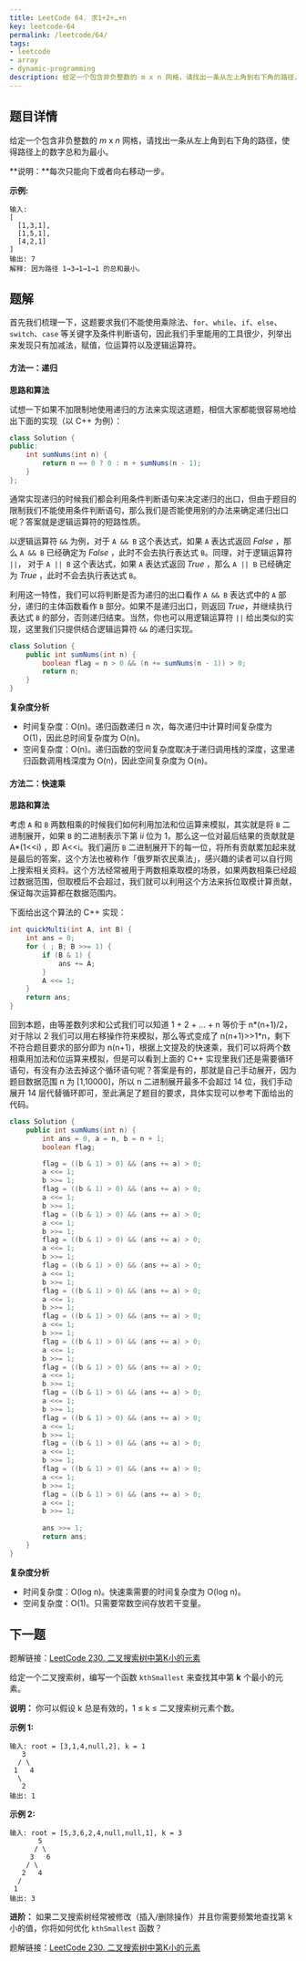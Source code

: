 ```yaml
---
title: LeetCode 64. 求1+2+…+n
key: leetcode-64
permalink: /leetcode/64/
tags:
- leetcode
- array
- dynamic-programming
description: 给定一个包含非负整数的 m x n 网格，请找出一条从左上角到右下角的路径，使得路径上的数字总和为最小。
---
```


## 题目详情

给定一个包含非负整数的 *m* x *n* 网格，请找出一条从左上角到右下角的路径，使得路径上的数字总和为最小。

**说明：**每次只能向下或者向右移动一步。

**示例:**

```
输入:
[
  [1,3,1],
  [1,5,1],
  [4,2,1]
]
输出: 7
解释: 因为路径 1→3→1→1→1 的总和最小。
```

<!--more-->

## 题解

首先我们梳理一下，这题要求我们不能使用乘除法、`for`、`while`、`if`、`else`、`switch`、`case` 等关键字及条件判断语句，因此我们手里能用的工具很少，列举出来发现只有加减法，赋值，位运算符以及逻辑运算符。

#### 方法一：递归

**思路和算法**

试想一下如果不加限制地使用递归的方法来实现这道题，相信大家都能很容易地给出下面的实现（以 C++ 为例）：

```java
class Solution {
public:
    int sumNums(int n) {
        return n == 0 ? 0 : n + sumNums(n - 1);
    }
};
```

通常实现递归的时候我们都会利用条件判断语句来决定递归的出口，但由于题目的限制我们不能使用条件判断语句，那么我们是否能使用别的办法来确定递归出口呢？答案就是逻辑运算符的短路性质。

以逻辑运算符 `&&` 为例，对于 `A && B` 这个表达式，如果 `A` 表达式返回 *False* ，那么 `A && B` 已经确定为 *False* ，此时不会去执行表达式 `B`。同理，对于逻辑运算符 `||`， 对于 `A || B` 这个表达式，如果 `A` 表达式返回 *True* ，那么 `A || B` 已经确定为 *True* ，此时不会去执行表达式 `B`。

利用这一特性，我们可以将判断是否为递归的出口看作 `A && B` 表达式中的 `A` 部分，递归的主体函数看作 `B` 部分。如果不是递归出口，则返回 *True*，并继续执行表达式 `B` 的部分，否则递归结束。当然，你也可以用逻辑运算符 `||` 给出类似的实现，这里我们只提供结合逻辑运算符 `&&` 的递归实现。


```java
class Solution {
    public int sumNums(int n) {
        boolean flag = n > 0 && (n += sumNums(n - 1)) > 0;
        return n;
    }
}
```

**复杂度分析**

- 时间复杂度：O(n)。递归函数递归 n 次，每次递归中计算时间复杂度为 O(1)，因此总时间复杂度为 O(n)。
- 空间复杂度：O(n)。递归函数的空间复杂度取决于递归调用栈的深度，这里递归函数调用栈深度为 O(n)，因此空间复杂度为 O(n)。

#### 方法二：快速乘

**思路和算法**

考虑 `A` 和 `B` 两数相乘的时候我们如何利用加法和位运算来模拟，其实就是将 `B` 二进制展开，如果 `B` 的二进制表示下第 i*i* 位为 1，那么这一位对最后结果的贡献就是 A*(1<<i) ，即 A<<i。我们遍历 `B` 二进制展开下的每一位，将所有贡献累加起来就是最后的答案，这个方法也被称作「俄罗斯农民乘法」，感兴趣的读者可以自行网上搜索相关资料。这个方法经常被用于两数相乘取模的场景，如果两数相乘已经超过数据范围，但取模后不会超过，我们就可以利用这个方法来拆位取模计算贡献，保证每次运算都在数据范围内。

下面给出这个算法的 C++ 实现：

```java
int quickMulti(int A, int B) {
    int ans = 0;
    for ( ; B; B >>= 1) {
        if (B & 1) {
            ans += A;
        }
        A <<= 1;
    }
    return ans;
}
```

回到本题，由等差数列求和公式我们可以知道 1 + 2 + ... + n  等价于 n*(n+1)/2，对于除以 2 我们可以用右移操作符来模拟，那么等式变成了 n(n+1)>>1*n，剩下不符合题目要求的部分即为 n(n+1)，根据上文提及的快速乘，我们可以将两个数相乘用加法和位运算来模拟，但是可以看到上面的 C++ 实现里我们还是需要循环语句，有没有办法去掉这个循环语句呢？答案是有的，那就是自己手动展开，因为题目数据范围 n 为 [1,10000]，所以 n 二进制展开最多不会超过 14 位，我们手动展开 14 层代替循环即可，至此满足了题目的要求，具体实现可以参考下面给出的代码。


```java
class Solution {
    public int sumNums(int n) {
        int ans = 0, a = n, b = n + 1;
        boolean flag;

        flag = ((b & 1) > 0) && (ans += a) > 0;
        a <<= 1;
        b >>= 1;
        flag = ((b & 1) > 0) && (ans += a) > 0;
        a <<= 1;
        b >>= 1;
        flag = ((b & 1) > 0) && (ans += a) > 0;
        a <<= 1;
        b >>= 1;
        flag = ((b & 1) > 0) && (ans += a) > 0;
        a <<= 1;
        b >>= 1;
        flag = ((b & 1) > 0) && (ans += a) > 0;
        a <<= 1;
        b >>= 1;
        flag = ((b & 1) > 0) && (ans += a) > 0;
        a <<= 1;
        b >>= 1;
        flag = ((b & 1) > 0) && (ans += a) > 0;
        a <<= 1;
        b >>= 1;
        flag = ((b & 1) > 0) && (ans += a) > 0;
        a <<= 1;
        b >>= 1;
        flag = ((b & 1) > 0) && (ans += a) > 0;
        a <<= 1;
        b >>= 1;
        flag = ((b & 1) > 0) && (ans += a) > 0;
        a <<= 1;
        b >>= 1;
        flag = ((b & 1) > 0) && (ans += a) > 0;
        a <<= 1;
        b >>= 1;
        flag = ((b & 1) > 0) && (ans += a) > 0;
        a <<= 1;
        b >>= 1;
        flag = ((b & 1) > 0) && (ans += a) > 0;
        a <<= 1;
        b >>= 1;
        flag = ((b & 1) > 0) && (ans += a) > 0;
        a <<= 1;
        b >>= 1;
        
        ans >>= 1;
        return ans;
    }
}
```

**复杂度分析**

- 时间复杂度：O(log n)。快速乘需要的时间复杂度为 O(log n)。
- 空间复杂度：O(1)。只需要常数空间存放若干变量。

## 下一题

题解链接：[LeetCode 230. 二叉搜索树中第K小的元素](/leetcode/230/)

给定一个二叉搜索树，编写一个函数 `kthSmallest` 来查找其中第 **k** 个最小的元素。

**说明：**
你可以假设 k 总是有效的，1 ≤ k ≤ 二叉搜索树元素个数。

**示例 1:**

```
输入: root = [3,1,4,null,2], k = 1
   3
  / \
 1   4
  \
   2
输出: 1
```

**示例 2:**

```
输入: root = [5,3,6,2,4,null,null,1], k = 3
       5
      / \
     3   6
    / \
   2   4
  /
 1
输出: 3
```

**进阶：**
如果二叉搜索树经常被修改（插入/删除操作）并且你需要频繁地查找第 k 小的值，你将如何优化 `kthSmallest` 函数？

题解链接：[LeetCode 230. 二叉搜索树中第K小的元素](/leetcode/230/)
